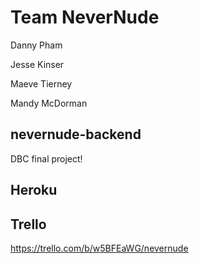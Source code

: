 # Team NeverNude

Danny Pham

Jesse Kinser

Maeve Tierney

Mandy McDorman


## nevernude-backend

DBC final project!


## Heroku




## Trello

https://trello.com/b/w5BFEaWG/nevernude
